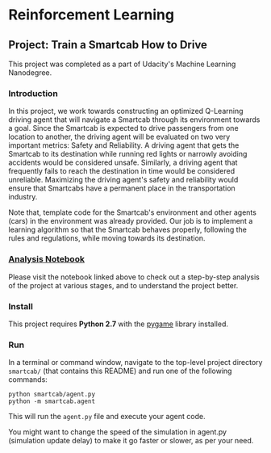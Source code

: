 # Reinforcement Learning
## Project: Train a Smartcab How to Drive

This project was completed as a part of Udacity's Machine Learning Nanodegree.

### Introduction

In this project, we work towards constructing an optimized Q-Learning driving agent that will navigate a Smartcab through its environment towards a goal. Since the Smartcab is expected to drive passengers from one location to another, the driving agent will be evaluated on two very important metrics: Safety and Reliability. A driving agent that gets the Smartcab to its destination while running red lights or narrowly avoiding accidents would be considered unsafe. Similarly, a driving agent that frequently fails to reach the destination in time would be considered unreliable. Maximizing the driving agent's safety and reliability would ensure that Smartcabs have a permanent place in the transportation industry.

Note that, template code for the Smartcab's environment and other agents (cars) in the environment was already provided. Our job is to implement a learning algorithm so that the Smartcab behaves properly, following the rules and regulations, while moving towards its destination.

### [Analysis Notebook](https://github.com/zuhairabs/Training-smartcab/blob/master/smartcab.ipynb) 
Please visit the notebook linked above to check out a step-by-step analysis of the project at various stages, and to understand the project better.



### Install

This project requires **Python 2.7** with the [pygame](https://www.pygame.org/wiki/GettingStarted
) library installed.


### Run

In a terminal or command window, navigate to the top-level project directory `smartcab/` (that contains this README) and run one of the following commands:

```python smartcab/agent.py```  
```python -m smartcab.agent```

This will run the `agent.py` file and execute your agent code.

You might want to change the speed of the simulation in agent.py (simulation update delay) to make it go faster or slower, as per your need.
